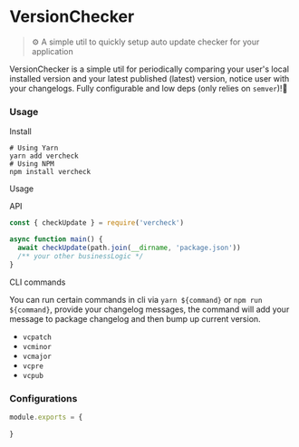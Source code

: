 # VersionChecker
> ⚙ A simple util to quickly setup auto update checker for your application

VersionChecker is a simple util for periodically comparing your user's local installed version and your latest published (latest) version, notice user with your changelogs. Fully configurable and low deps (only relies on `semver`)!🍻


### Usage

Install
```shell
# Using Yarn
yarn add vercheck
# Using NPM
npm install vercheck
```


Usage

API
```typescript
const { checkUpdate } = require('vercheck')

async function main() {
  await checkUpdate(path.join(__dirname, 'package.json'))
  /** your other businessLogic */
}
```

CLI commands

You can run certain commands in cli via `yarn ${command}` or `npm run ${command}`, provide your changelog messages, the command will add your message to package changelog and then bump up current version.

- `vcpatch`
- `vcminor`
- `vcmajor`
- `vcpre`
- `vcpub`


### Configurations

```javascript
module.exports = {
  	
}
```